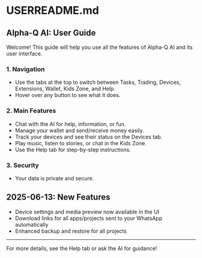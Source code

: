 # USERREADME.md

## Alpha-Q AI: User Guide

Welcome! This guide will help you use all the features of Alpha-Q AI and its user interface.

### 1. Navigation
- Use the tabs at the top to switch between Tasks, Trading, Devices, Extensions, Wallet, Kids Zone, and Help.
- Hover over any button to see what it does.

### 2. Main Features
- Chat with the AI for help, information, or fun.
- Manage your wallet and send/receive money easily.
- Track your devices and see their status on the Devices tab.
- Play music, listen to stories, or chat in the Kids Zone.
- Use the Help tab for step-by-step instructions.

### 3. Security
- Your data is private and secure.

## 2025-06-13: New Features
- Device settings and media preview now available in the UI
- Download links for all apps/projects sent to your WhatsApp automatically
- Enhanced backup and restore for all projects

---
For more details, see the Help tab or ask the AI for guidance!
